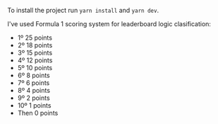 To install the project run `yarn install` and `yarn dev`.

I've used Formula 1 scoring system for leaderboard logic clasification:

- 1º 25 points
- 2º 18 points
- 3º 15 points
- 4º 12 points
- 5º 10 points
- 6º 8 points
- 7º 6 points
- 8º 4 points
- 9º 2 points
- 10º 1 points
- Then 0 points